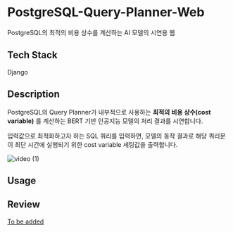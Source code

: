 # PostgreSQL-Query-Planner-Web
PostgreSQL의 최적의 비용 상수를 계산하는 AI 모델의 시연용 웹

## Tech Stack
Django

## Description
PostgreSQL의 Query Planner가 내부적으로 사용하는 **최적의 비용 상수(cost variable)** 를 계산하는 BERT 기반 인공지능 모델의 처리 결과를 시연합니다.

입력값으로 최적화하고자 하는 SQL 쿼리를 입력하면, 모델의 동작 결과로 해당 쿼리문이 최단 시간에 실행되기 위한 cost variable 세팅값을 출력합니다.


![video (1)](https://user-images.githubusercontent.com/82093280/233304969-2cffef41-13a8-48b9-b163-b1fb6773ec75.gif)


## Usage

## Review

[To be added]()
